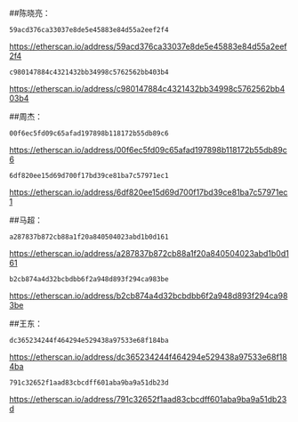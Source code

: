 ##陈晓亮：


	59acd376ca33037e8de5e45883e84d55a2eef2f4

  https://etherscan.io/address/59acd376ca33037e8de5e45883e84d55a2eef2f4


	c980147884c4321432bb34998c5762562bb403b4

  https://etherscan.io/address/c980147884c4321432bb34998c5762562bb403b4


##周杰：

	00f6ec5fd09c65afad197898b118172b55db89c6

https://etherscan.io/address/00f6ec5fd09c65afad197898b118172b55db89c6


	6df820ee15d69d700f17bd39ce81ba7c57971ec1

https://etherscan.io/address/6df820ee15d69d700f17bd39ce81ba7c57971ec1

##马超：

	a287837b872cb88a1f20a840504023abd1b0d161

https://etherscan.io/address/a287837b872cb88a1f20a840504023abd1b0d161


	b2cb874a4d32bcbdbb6f2a948d893f294ca983be

https://etherscan.io/address/b2cb874a4d32bcbdbb6f2a948d893f294ca983be


##王东：

	dc365234244f464294e529438a97533e68f184ba

https://etherscan.io/address/dc365234244f464294e529438a97533e68f184ba

	791c32652f1aad83cbcdff601aba9ba9a51db23d

https://etherscan.io/address/791c32652f1aad83cbcdff601aba9ba9a51db23d
